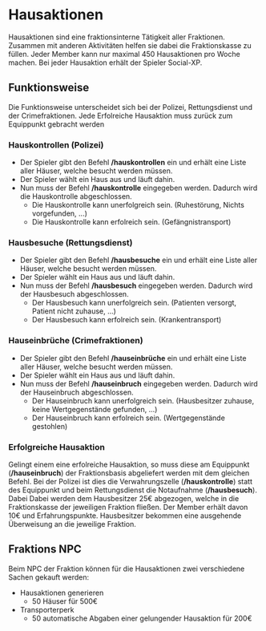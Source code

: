 # Hausaktionen
Hausaktionen sind eine fraktionsinterne Tätigkeit aller Fraktionen. Zusammen mit anderen Aktivitäten helfen sie dabei die Fraktionskasse zu füllen. Jeder Member kann nur maximal 450 Hausaktionen pro Woche machen. Bei jeder Hausaktion erhält der Spieler Social-XP. 

## Funktionsweise
Die Funktionsweise unterscheidet sich bei der Polizei, Rettungsdienst und der Crimefraktionen. Jede Erfolreiche Hausaktion muss zurück zum Equippunkt gebracht werden

### Hauskontrollen (Polizei)
+ Der Spieler gibt den Befehl **/hauskontrollen** ein und erhält eine Liste aller Häuser, welche besucht werden müssen.
+ Der Spieler wählt ein Haus aus und läuft dahin.
+ Nun muss der Befehl **/hauskontrolle** eingegeben werden. Dadurch wird die Hauskontrolle abgeschlossen.
    + Die Hauskontrolle kann unerfolgreich sein. (Ruhestörung, Nichts vorgefunden, ...)
    + Die Hauskontrolle kann erfolreich sein. (Gefängnistransport)

### Hausbesuche (Rettungsdienst)
+ Der Spieler gibt den Befehl **/hausbesuche** ein und erhält eine Liste aller Häuser, welche besucht werden müssen.
+ Der Spieler wählt ein Haus aus und läuft dahin.
+ Nun muss der Befehl **/hausbesuch** eingegeben werden. Dadurch wird der Hausbesuch abgeschlossen.
    + Der Hausbesuch kann unerfolgreich sein. (Patienten versorgt, Patient nicht zuhause, ...)
    + Der Hausbesuch kann erfolreich sein. (Krankentransport)
  
### Hauseinbrüche (Crimefraktionen)
+ Der Spieler gibt den Befehl **/hauseinbrüche** ein und erhält eine Liste aller Häuser, welche besucht werden müssen.
+ Der Spieler wählt ein Haus aus und läuft dahin.
+ Nun muss der Befehl **/hauseinbruch** eingegeben werden. Dadurch wird der Hauseinbruch abgeschlossen.
    + Der Hauseinbruch kann unerfolgreich sein. (Hausbesitzer zuhause, keine Wertgegenstände gefunden, ...)
    + Der Hauseinbruch kann erfolreich sein. (Wertgegenstände gestohlen)

### Erfolgreiche Hausaktion
Gelingt einem eine erfolreiche Hausaktion, so muss diese am Equippunkt (**/hauseinbruch**) der Fraktionsbasis abgeliefert werden mit dem gleichen Befehl. Bei der Polizei ist dies die Verwahrungszelle (**/hauskontrolle**) statt des Equippunkt und beim Rettungsdienst die Notaufnahme (**/hausbesuch**). Dabei 
Dabei werden dem Hausbesitzer 25€ abgezogen, welche in die Fraktionskasse der jeweiligen Fraktion fließen. Der Member erhält davon 10€ und Erfahrungspunkte.
Hausbesitzer bekommen eine ausgehende Überweisung an die jeweilige Fraktion.

## Fraktions NPC
Beim NPC der Fraktion können für die Hausaktionen zwei verschiedene Sachen gekauft werden:
+ Hausaktionen generieren
    + 50 Häuser für 500€
+ Transporterperk
    + 50 automatische Abgaben einer gelungender Hausaktion für 200€
